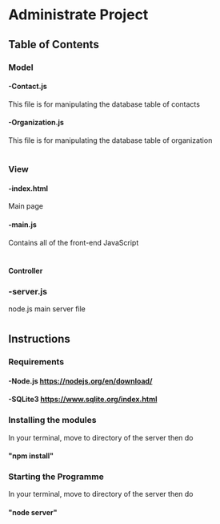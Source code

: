 # Administrate Project
## Table of Contents
### Model
#### -Contact.js
This file is for manipulating the database table of contacts
#### -Organization.js
This file is for manipulating the database table of organization
#
### View
#### -index.html
Main page
#### -main.js
Contains all of the front-end JavaScript
#
#### Controller
### -server.js
node.js main server file
#
## Instructions
### Requirements
#### -Node.js https://nodejs.org/en/download/
#### -SQLite3 https://www.sqlite.org/index.html
### Installing the modules
In your terminal, move to directory of the server then do 
#### "npm install" 
### Starting the Programme
In your terminal, move to directory of the server then do
#### "node server"
